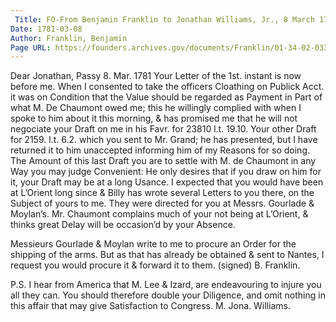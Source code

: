 ```yaml
---
 Title: FO-From Benjamin Franklin to Jonathan Williams, Jr., 8 March 1781
Date: 1781-03-08
Author: Franklin, Benjamin
Page URL: https://founders.archives.gov/documents/Franklin/01-34-02-0330
---
```


Dear Jonathan,
Passy 8. Mar. 1781
Your Letter of the 1st. instant is now before me. When I consented to take the officers Cloathing on Publick Acct. it was on Condition that the Value should be regarded as Payment in Part of what M. De Chaumont owed me; this he willingly complied with when I spoke to him about it this morning, & has promised me that he will not negociate your Draft on me in his Favr. for 23810 l.t. 19.10. Your other Draft for 2159. l.t. 6.2. which you sent to Mr. Grand; he has presented, but I have returned it to him unaccepted informing him of my Reasons for so doing. The Amount of this last Draft you are to settle with M. de Chaumont in any Way you may judge Convenient: He only desires that if you draw on him for it, your Draft may be at a long Usance.
I expected that you would have been at L’Orient long since & Billy has wrote several Letters to you there, on the Subject of yours to me. They were directed for you at Messrs. Gourlade & Moylan’s.
Mr. Chaumont complains much of your not being at L’Orient, & thinks great Delay will be occasion’d by your Absence.

Messieurs Gourlade & Moylan write to me to procure an Order for the shipping of the arms. But as that has already be obtained & sent to Nantes, I request you would procure it & forward it to them.
(signed) B. Franklin.

P.S. I hear from America that M. Lee & Izard, are endeavouring to injure you all they can. You should therefore double your Diligence, and omit nothing in this affair that may give Satisfaction to Congress.
M. Jona. Williams.


